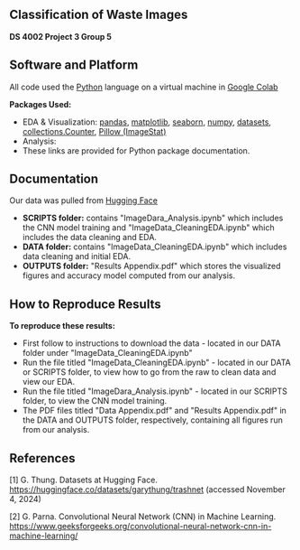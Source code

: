 ## **Classification of Waste Images**
**DS 4002 Project 3 Group 5**

## Software and Platform 
All code used the [Python](https://www.python.org/downloads/) language on a virtual machine in [Google Colab](https://colab.research.google.com/) 

**Packages Used:**
* EDA & Visualization: [pandas](https://pypi.org/project/pandas/), [matplotlib](https://pypi.org/project/matplotlib/), [seaborn](https://pypi.org/project/seaborn/), [numpy](https://numpy.org/doc/stable/user/absolute_beginners.html), [datasets](https://pypi.org/project/datasets/), [collections.Counter](https://docs.python.org/3/library/collections.html#collections.Counter), [Pillow (ImageStat)](https://pillow.readthedocs.io/en/stable/reference/ImageStat.html)  
* Analysis: 
* These links are provided for Python package documentation.
  
## Documentation 
Our data was pulled from [Hugging Face](https://huggingface.co/datasets/garythung/trashnet) 
* **SCRIPTS folder:** contains "ImageDara_Analysis.ipynb" which includes the CNN model training and "ImageData_CleaningEDA.ipynb" which includes the data cleaning and EDA.
* **DATA folder:**  contains "ImageData_CleaningEDA.ipynb" which includes data cleaning and initial EDA.
* **OUTPUTS folder:** "Results Appendix.pdf" which stores the visualized figures and accuracy model computed from our analysis.

## How to Reproduce Results 
**To reproduce these results:**

- First follow to instructions to download the data - located in our DATA folder under "ImageData_CleaningEDA.ipynb"
- Run the file titled "ImageData_CleaningEDA.ipynb" - located in our DATA or SCRIPTS folder, to view how to go from the raw to clean data and view our EDA.
- Run the file titled "ImageDara_Analysis.ipynb" - located in our SCRIPTS folder, to view the CNN model training.
- The PDF files titled "Data Appendix.pdf" and "Results Appendix.pdf" in the DATA and OUTPUTS folder, respectively, containing all figures run from our analysis.

## References

[1] G. Thung. Datasets at Hugging Face. https://huggingface.co/datasets/garythung/trashnet (accessed November 4, 2024) 

[2] G. Parna. Convolutional Neural Network (CNN) in Machine Learning. https://www.geeksforgeeks.org/convolutional-neural-network-cnn-in-machine-learning/
